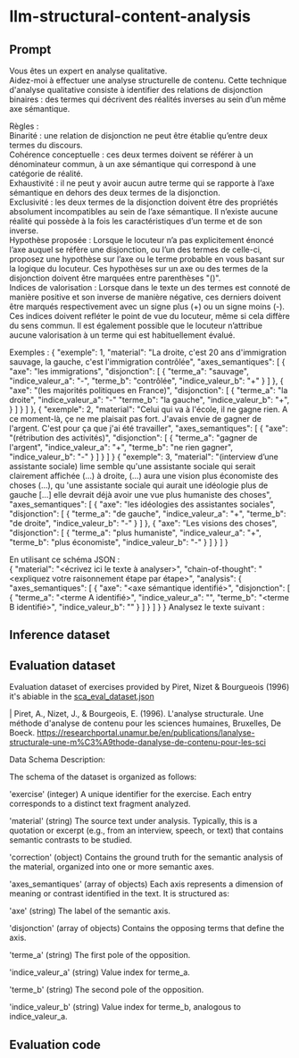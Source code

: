 # llm-structural-content-analysis

## Prompt



Vous êtes un expert en analyse qualitative.  
Aidez-moi à effectuer une analyse structurelle de contenu. Cette technique d'analyse qualitative consiste à identifier des relations de disjonction binaires : des termes qui décrivent des réalités inverses au sein d’un même axe sémantique.  

Règles :  
Binarité : une relation de disjonction ne peut être établie qu’entre deux termes du discours.  
Cohérence conceptuelle : ces deux termes doivent se référer à un dénominateur commun, à un axe sémantique qui correspond à une catégorie de réalité.  
Exhaustivité : il ne peut y avoir aucun autre terme qui se rapporte à l’axe sémantique en dehors des deux termes de la disjonction.  
Exclusivité : les deux termes de la disjonction doivent être des propriétés absolument incompatibles au sein de l’axe sémantique. Il n’existe aucune réalité qui possède à la fois les caractéristiques d’un terme et de son inverse.  
Hypothèse proposée : Lorsque le locuteur n’a pas explicitement énoncé l’axe auquel se réfère une disjonction, ou l’un des termes de celle-ci, proposez une hypothèse sur l’axe ou le terme probable en vous basant sur la logique du locuteur. Ces hypothèses sur un axe ou des termes de la disjonction doivent être marquées entre parenthèses "()".  
Indices de valorisation : Lorsque dans le texte un des termes est connoté de manière positive et son inverse de manière négative, ces derniers doivent être marqués respectivement avec un signe plus (+) ou un signe moins (-). Ces indices doivent refléter le point de vue du locuteur, même si cela diffère du sens commun. Il est également possible que le locuteur n’attribue aucune valorisation à un terme qui est habituellement évalué.  

Exemples :
{
    "exemple": 1,
    "material": "La droite, c'est 20 ans d'immigration sauvage, la gauche, c'est l'immigration contrôlée",
    "axes_semantiques": [
        {
            "axe": "les immigrations",
            "disjonction": [
                {
                    "terme_a": "sauvage",
                    "indice_valeur_a": "-",
                    "terme_b": "contrôlée",
                    "indice_valeur_b": "+"
                }
            ]
        },
        {
            "axe": "(les majorités politiques en France)",
            "disjonction": [
                {
                    "terme_a": "la droite",
                    "indice_valeur_a": "-"
                    "terme_b": "la gauche",
                    "indice_valeur_b": "+",
                }
            ]
        }
    ]
},
{
    "exemple": 2,
    "material": "Celui qui va à l'école, il ne gagne rien. A ce moment-là, çe ne me plaisait pas fort. J'avais envie de gagner de l'argent. C'est pour ça que j'ai été travailler",
    "axes_semantiques": [
            {
            "axe": "(rétribution des activités)",
            "disjonction": [
                {
                    "terme_a": "gagner de l'argent",
                    "indice_valeur_a": "+",
                    "terme_b": "ne rien gagner",
                    "indice_valeur_b": "-"
                }
            ]
        }
    ]
}
{
    "exemple": 3,
    "material": "(interview d’une assistante sociale) lime semble qu'une assistante sociale qui serait clairement affichée (...) à droite, (...) aura une vision plus économiste des choses (...), qu 'une assistante sociale qui aurait une idéologie plus de gauche [...] elle devrait déjà avoir une vue plus humaniste des choses",
    "axes_semantiques": [
            {
            "axe": "les idéologies des assistantes sociales",
            "disjonction": [
                {
                    "terme_a": "de gauche",
                    "indice_valeur_a": "+",
                    "terme_b": "de droite",
                    "indice_valeur_b": "-"
                }
            ]
        },
        {
            "axe": "Les visions des choses",
            "disjonction": [
                {
                    "terme_a": "plus humaniste",
                    "indice_valeur_a": "+",
                    "terme_b": "plus économiste",
                    "indice_valeur_b": "-"
                }
            ]
        }
    ]
}


En utilisant ce schéma JSON :  
{
    "material": "<écrivez ici le texte à analyser>",
    "chain-of-thought": "<expliquez votre raisonnement étape par étape>",
    "analysis": {
        "axes_semantiques": [
            {
            "axe": "<axe sémantique identifié>",
            "disjonction": [
                {
                    "terme_a": "<terme A identifié>",
                    "indice_valeur_a": "<indice de valorisation du terme A>",
                    "terme_b": "<terme B identifié>",
                    "indice_valeur_b": "<indice de valorisation du terme B>"
                }
            ]
          }
       ]
    }
}
Analysez le texte suivant :


## Inference dataset



## Evaluation dataset


Evaluation dataset of exercises provided by Piret, Nizet & Bourgueois (1996) it's abiable in the [sca_eval_dataset.json](https://github.com/StructuralAnalysisProject/llm-structural-content-analysis/blob/main/sca_eval_dataset.json)

| Piret, A., Nizet, J., & Bourgeois, E. (1996). L'analyse structurale. Une méthode d'analyse de contenu pour les sciences humaines, Bruxelles, De Boeck. https://researchportal.unamur.be/en/publications/lanalyse-structurale-une-m%C3%A9thode-danalyse-de-contenu-pour-les-sci

Data Schema Description:

The schema of the dataset is organized as follows:

'exercise' (integer)
A unique identifier for the exercise. Each entry corresponds to a distinct text fragment analyzed.

'material' (string)
The source text under analysis. Typically, this is a quotation or excerpt (e.g., from an interview, speech, or text) that contains semantic contrasts to be studied.

'correction' (object)
Contains the ground truth for the semantic analysis of the material, organized into one or more semantic axes.

'axes_semantiques' (array of objects)
Each axis represents a dimension of meaning or contrast identified in the text. It is structured as:

'axe' (string)
The label of the semantic axis.

'disjonction' (array of objects)
Contains the opposing terms that define the axis.

'terme_a' (string)
The first pole of the opposition.

'indice_valeur_a' (string)
Value index for terme_a.

'terme_b' (string)
The second pole of the opposition.

'indice_valeur_b' (string)
Value index for terme_b, analogous to indice_valeur_a.

## Evaluation code




